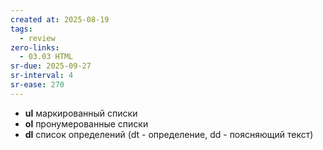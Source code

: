 ```yaml
---
created at: 2025-08-19
tags:
  - review
zero-links:
  - 03.03 HTML
sr-due: 2025-09-27
sr-interval: 4
sr-ease: 270
---
```

- **ul** маркированный списки
- **ol** пронумерованные списки
- **dl** список определений (dt - определение, dd - поясняющий текст)